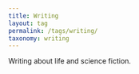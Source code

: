 ```yaml
---
title: Writing
layout: tag
permalink: /tags/writing/
taxonomy: writing
---
```

Writing about life and science fiction.
